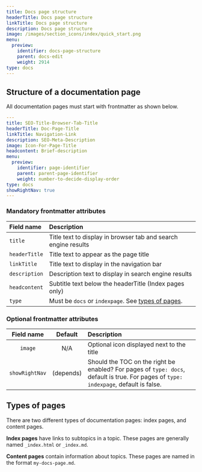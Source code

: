 ```yaml
---
title: Docs page structure
headerTitle: Docs page structure
linkTitle: Docs page structure
description: Docs page structure
image: /images/section_icons/index/quick_start.png
menu:
  preview:
    identifier: docs-page-structure
    parent: docs-edit
    weight: 2914
type: docs
---
```


## Structure of a documentation page

All documentation pages must start with frontmatter as shown below.

```yaml
---
title: SEO-Title-Browser-Tab-Title
headerTitle: Doc-Page-Title
linkTitle: Navigation-Link
description: SEO-Meta-Description
image: Icon-For-Page-Title
headcontent: Brief-description
menu:
  preview:
    identifier: page-identifier
    parent: parent-page-identifier
    weight: number-to-decide-display-order
type: docs
showRightNav: true
---
```

### Mandatory frontmatter attributes

| Field name | Description |
| :--------- | :---------- |
| `title` | Title text to display in browser tab and search engine results |
| `headerTitle` | Title text to appear as the page title |
| `linkTitle` | Title text to display in the navigation bar |
| `description` | Description text to display in search engine results |
| `headcontent` | Subtitle text below the headerTitle (Index pages only) |
| `type` | Must be `docs` or `indexpage`. See [types of pages](#types-of-pages). |

### Optional frontmatter attributes

| Field name | Default | Description |
| :--------: | :-----: | :---------- |
| `image` | N/A | Optional icon displayed next to the title |
| `showRightNav` | (depends) | Should the TOC on the right be enabled? For pages of `type: docs`, default is true. For pages of `type: indexpage`, default is false. |

## Types of pages

There are two different types of documentation pages: index pages, and content pages.

**Index pages** have links to subtopics in a topic. These pages are generally named `_index.html` or `_index.md`.

**Content pages** contain information about topics. These pages are named in the format `my-docs-page.md`.
